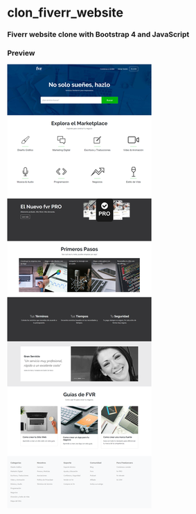 # clon_fiverr_website
### Fiverr website clone with Bootstrap 4 and JavaScript

### Preview

![Screencapture website clone fiverr](https://github.com/jorgebarcos/clon_fiverr_website/blob/master/img/screencapture-fvr.png?raw=true) 
